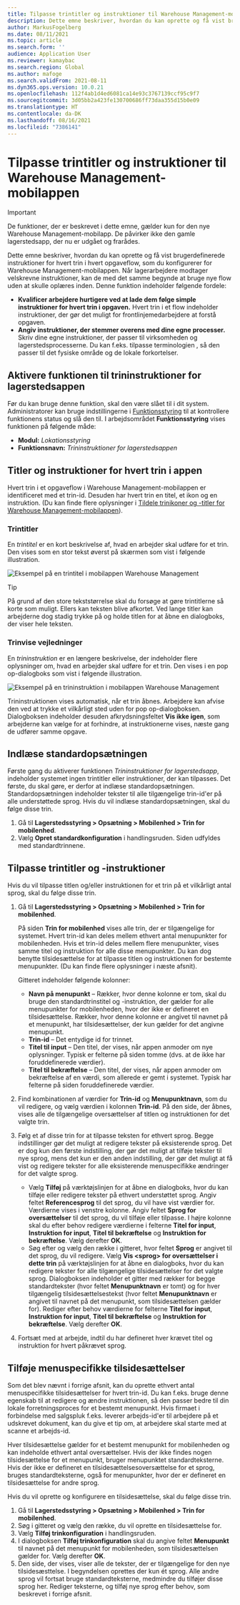 ```yaml
---
title: Tilpasse trintitler og instruktioner til Warehouse Management-mobilappen
description: Dette emne beskriver, hvordan du kan oprette og få vist brugerdefinerede instruktioner for hvert trin i hvert opgaveflow, som du konfigurerer for Warehouse Management-mobilappen.
author: MarkusFogelberg
ms.date: 08/11/2021
ms.topic: article
ms.search.form: ''
audience: Application User
ms.reviewer: kamaybac
ms.search.region: Global
ms.author: mafoge
ms.search.validFrom: 2021-08-11
ms.dyn365.ops.version: 10.0.21
ms.openlocfilehash: 112f4ab1d4ed6081ca14e93c3767139ccf95c9f7
ms.sourcegitcommit: 3d05bb2a423fe130700686ff73daa355d15b0e09
ms.translationtype: HT
ms.contentlocale: da-DK
ms.lasthandoff: 08/16/2021
ms.locfileid: "7386141"
---
```

# <a name="customize-step-titles-and-instructions-for-the-warehouse-management-mobile-app"></a>Tilpasse trintitler og instruktioner til Warehouse Management-mobilappen

> [!IMPORTANT]
> De funktioner, der er beskrevet i dette emne, gælder kun for den nye Warehouse Management-mobilapp. De påvirker ikke den gamle lagerstedsapp, der nu er udgået og frarådes.

Dette emne beskriver, hvordan du kan oprette og få vist brugerdefinerede instruktioner for hvert trin i hvert opgaveflow, som du konfigurerer for Warehouse Management-mobilappen. Når lagerarbejdere modtager velskrevne instruktioner, kan de med det samme begynde at bruge nye flow uden at skulle oplæres inden. Denne funktion indeholder følgende fordele:

- **Kvalificer arbejdere hurtigere ved at lade dem følge simple instruktioner for hvert trin i opgaven.** Hvert trin i et flow indeholder instruktioner, der gør det muligt for frontlinjemedarbejdere at forstå opgaven.
- **Angiv instruktioner, der stemmer overens med dine egne processer.** Skriv dine egne instruktioner, der passer til virksomheden og lagerstedsprocesserne. Du kan f.eks. tilpasse terminologien , så den passer til det fysiske område og de lokale forkortelser.

## <a name="turn-on-the-warehouse-app-step-instructions-feature"></a>Aktivere funktionen til trininstruktioner for lagerstedsappen

Før du kan bruge denne funktion, skal den være slået til i dit system. Administratorer kan bruge indstillingerne i [Funktionsstyring](../../fin-ops-core/fin-ops/get-started/feature-management/feature-management-overview.md) til at kontrollere funktionens status og slå den til. I arbejdsområdet **Funktionsstyring** vises funktionen på følgende måde:

- **Modul:** *Lokationsstyring*
- **Funktionsnavn:** *Trininstruktioner for lagerstedsappen*

## <a name="step-titles-and-step-instructions-in-the-app"></a>Titler og instruktioner for hvert trin i appen

Hvert trin i et opgaveflow i Warehouse Management-mobilappen er identificeret med et trin-id. Desuden har hvert trin en titel, et ikon og en instruktion. (Du kan finde flere oplysninger i [Tildele trinikoner og -titler for Warehouse Management-mobilappen](step-icons-titles.md)).

### <a name="step-titles"></a>Trintitler

En *trintitel* er en kort beskrivelse af, hvad en arbejder skal udføre for et trin. Den vises som en stor tekst øverst på skærmen som vist i følgende illustration.

![Eksempel på en trintitel i mobilappen Warehouse Management](media/wma-step-title.png "Eksempel på en trintitel i mobilappen Warehouse Management")

> [!TIP]
> På grund af den store tekststørrelse skal du forsøge at gøre trintitlerne så korte som muligt. Ellers kan teksten blive afkortet. Ved lange titler kan arbejderne dog stadig trykke på og holde titlen for at åbne en dialogboks, der viser hele teksten.

### <a name="step-instructions"></a>Trinvise vejledninger

En *trininstruktion* er en længere beskrivelse, der indeholder flere oplysninger om, hvad en arbejder skal udføre for et trin. Den vises i en pop op-dialogboks som vist i følgende illustration.

![Eksempel på en trininstruktion i mobilappen Warehouse Management](media/wma-step-instructions.png "Eksempel på en trininstruktion i mobilappen Warehouse Management")

Trininstruktionen vises automatisk, når et trin åbnes. Arbejdere kan afvise den ved at trykke et vilkårligt sted uden for pop op-dialogboksen. Dialogboksen indeholder desuden afkrydsningsfeltet **Vis ikke igen**, som arbejderne kan vælge for at forhindre, at instruktionerne vises, næste gang de udfører samme opgave.

## <a name="load-the-default-setup"></a>Indlæse standardopsætningen

Første gang du aktiverer funktionen *Trininstruktioner for lagerstedsapp*, indeholder systemet ingen trintitler eller instruktioner, der kan tilpasses. Det første, du skal gøre, er derfor at indlæse standardopsætningen. Standardopsætningen indeholder tekster til alle tilgængelige trin-id'er på alle understøttede sprog. Hvis du vil indlæse standardopsætningen, skal du følge disse trin.

1. Gå til **Lagerstedsstyring \> Opsætning \> Mobilenhed \> Trin for mobilenhed**.
1. Vælg **Opret standardkonfiguration** i handlingsruden. Siden udfyldes med standardtrinnene.

## <a name="customize-step-titles-and-instructions"></a>Tilpasse trintitler og -instruktioner

Hvis du vil tilpasse titlen og/eller instruktionen for et trin på et vilkårligt antal sprog, skal du følge disse trin.

1. Gå til **Lagerstedsstyring \> Opsætning \> Mobilenhed \> Trin for mobilenhed**.

    På siden **Trin for mobilenhed** vises alle trin, der er tilgængelige for systemet. Hvert trin-id kan deles mellem ethvert antal menupunkter for mobilenheden. Hvis et trin-id deles mellem flere menupunkter, vises samme titel og instruktion for alle disse menupunkter. Du kan dog benytte tilsidesættelse for at tilpasse titlen og instruktionen for bestemte menupunkter. (Du kan finde flere oplysninger i næste afsnit).

    Gitteret indeholder følgende kolonner:

    - **Navn på menupunkt** – Rækker, hvor denne kolonne er tom, skal du bruge den standardtrinstitel og -instruktion, der gælder for alle menupunkter for mobilenheden, hvor der ikke er defineret en tilsidesættelse. Rækker, hvor denne kolonne er angivet til navnet på et menupunkt, har tilsidesættelser, der kun gælder for det angivne menupunkt.
    - **Trin-id** – Det entydige id for trinnet.
    - **Titel til input** – Den titel, der vises, når appen anmoder om nye oplysninger. Typisk er felterne på siden tomme (dvs. at de ikke har foruddefinerede værdier).
    - **Titel til bekræftelse** – Den titel, der vises, når appen anmoder om bekræftelse af en værdi, som allerede er gemt i systemet. Typisk har felterne på siden foruddefinerede værdier.

1. Find kombinationen af værdier for **Trin-id** og **Menupunktnavn**, som du vil redigere, og vælg værdien i kolonnen **Trin-id**. På den side, der åbnes, vises alle de tilgængelige oversættelser af titlen og instruktionen for det valgte trin.
1. Følg et af disse trin for at tilpasse teksten for ethvert sprog. Begge indstillinger gør det muligt at redigere tekster på eksisterende sprog. Det er dog kun den første indstilling, der gør det muligt at tilføje tekster til nye sprog, mens det kun er den anden indstilling, der gør det muligt at få vist og redigere tekster for alle eksisterende menuspecifikke ændringer for det valgte sprog.

    - Vælg **Tilføj** på værktøjslinjen for at åbne en dialogboks, hvor du kan tilføje eller redigere tekster på ethvert understøttet sprog. Angiv feltet **Referencesprog** til det sprog, du vil have vist værdier for. Værdierne vises i venstre kolonne. Angiv feltet **Sprog for oversættelser** til det sprog, du vil tilføje eller tilpasse. I højre kolonne skal du efter behov redigere værdierne i felterne **Titel for input**, **Instruktion for input**, **Titel til bekræftelse** og **Instruktion for bekræftelse**. Vælg derefter **OK**.
    - Søg efter og vælg den række i gitteret, hvor feltet **Sprog** er angivet til det sprog, du vil redigere. Vælg **Vis &lt;sprog&gt; for oversættelser i dette trin** på værktøjslinjen for at åbne en dialogboks, hvor du kan redigere tekster for alle tilgængelige tilsidesættelser for det valgte sprog. Dialogboksen indeholder et gitter med rækker for begge standardtekster (hvor feltet **Menupunktnavn** er tomt) og for hver tilgængelig tilsidesættelsestekst (hvor feltet **Menupunktnavn** er angivet til navnet på det menupunkt, som tilsidesættelsen gælder for). Rediger efter behov værdierne for felterne **Titel for input**, **Instruktion for input**, **Titel til bekræftelse** og **Instruktion for bekræftelse**. Vælg derefter **OK**.

1. Fortsæt med at arbejde, indtil du har defineret hver krævet titel og instruktion for hvert påkrævet sprog.

## <a name="add-menu-specific-overrides"></a>Tilføje menuspecifikke tilsidesættelser

Som det blev nævnt i forrige afsnit, kan du oprette ethvert antal menuspecifikke tilsidesættelser for hvert trin-id. Du kan f.eks. bruge denne egenskab til at redigere og ændre instruktionen, så den passer bedre til din lokale forretningsproces for et bestemt menupunkt. Hvis firmaet i forbindelse med salgspluk f.eks. leverer arbejds-id'er til arbejdere på et udskrevet dokument, kan du give et tip om, at arbejdere skal starte med at scanne et arbejds-id.

Hver tilsidesættelse gælder for et bestemt menupunkt for mobilenheden og kan indeholde ethvert antal oversættelser. Hvis der ikke findes nogen tilsidesættelse for et menupunkt, bruger menupunktet standardteksterne. Hvis der ikke er defineret en tilsidesættelsesoversættelse for et sprog, bruges standardteksterne, også for menupunkter, hvor der er defineret en tilsidesættelse for andre sprog.

Hvis du vil oprette og konfigurere en tilsidesættelse, skal du følge disse trin.

1. Gå til **Lagerstedsstyring \> Opsætning \> Mobilenhed \> Trin for mobilenhed**.
1. Søg i gitteret og vælg den række, du vil oprette en tilsidesættelse for.
1. Vælg **Tilføj trinkonfiguration** i handlingsruden.
1. I dialogboksen **Tilføj trinkonfiguration** skal du angive feltet **Menupunkt** til navnet på det menupunkt for mobilenheden, som tilsidesættelsen gælder for. Vælg derefter **OK**.
1. Den side, der vises, viser alle de tekster, der er tilgængelige for den nye tilsidesæsttelse. I begyndelsen oprettes der kun ét sprog. Alle andre sprog vil fortsat bruge standardteksterne, medmindre du tilføjer disse sprog her. Rediger teksterne, og tilføj nye sprog efter behov, som beskrevet i forrige afsnit.
